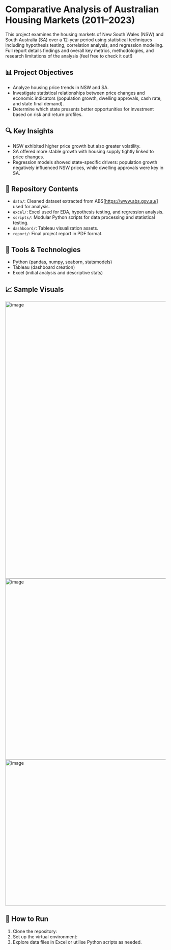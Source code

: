 # Comparative Analysis of Australian Housing Markets (2011–2023)

This project examines the housing markets of New South Wales (NSW) and South Australia (SA) over a 12-year period using statistical techniques including hypothesis testing, correlation analysis, and regression modeling.
Full report details findings and overall key metrics, methodologies, and research limitations of the analysis (feel free to check it out!) 

## 📊 Project Objectives
- Analyze housing price trends in NSW and SA.
- Investigate statistical relationships between price changes and economic indicators (population growth, dwelling approvals, cash rate, and state final demand).
- Determine which state presents better opportunities for investment based on risk and return profiles.

## 🔍 Key Insights
- NSW exhibited higher price growth but also greater volatility.
- SA offered more stable growth with housing supply tightly linked to price changes.
- Regression models showed state-specific drivers: population growth negatively influenced NSW prices, while dwelling approvals were key in SA.

## 📁 Repository Contents
- `data/`: Cleaned dataset extracted from ABS[https://www.abs.gov.au/] used for analysis.
- `excel/`: Excel used for EDA, hypothesis testing, and regression analysis.
- `scripts/`: Modular Python scripts for data processing and statistical testing.
- `dashboard/`: Tableau visualization assets.
- `report/`: Final project report in PDF format.

## 🧪 Tools & Technologies
- Python (pandas, numpy, seaborn, statsmodels)
- Tableau (dashboard creation)
- Excel (initial analysis and descriptive stats)

## 📈 Sample Visuals
<img width="1707" height="871" alt="image" src="https://github.com/user-attachments/assets/ef4e23b1-051f-4ebd-ba87-23c962920a9e" />
<img width="1385" height="569" alt="image" src="https://github.com/user-attachments/assets/81d83507-b9e5-4632-8b62-ff3e186eb597" />
<img width="1167" height="459" alt="image" src="https://github.com/user-attachments/assets/4fbe8a2a-4c4b-4b63-b44e-2890a4e36d86" />

## 📌 How to Run
1. Clone the repository:
2. Set up the virtual environment:
3. Explore data files in Excel or utilise Python scripts as needed.
